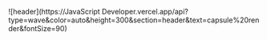 ![header](https://JavaScript Developer.vercel.app/api?type=wave&color=auto&height=300&section=header&text=capsule%20render&fontSize=90)
